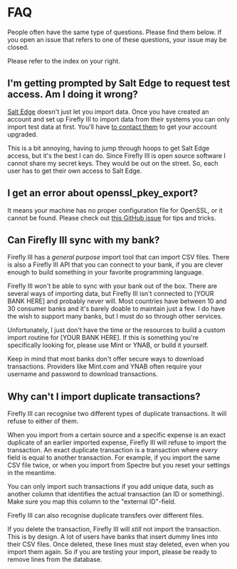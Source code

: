 # FAQ

People often have the same type of questions. Please find them below. If you open an issue that refers to one of these questions, your issue may be closed.

Please refer to the index on your right.

## I'm getting prompted by Salt Edge to request test access. Am I doing it wrong?

[Salt Edge](https://www.saltedge.com) doesn't just let you import data. Once you have created an account and set up Firefly III to import data from their systems you can only import test data at first. You'll have [to contact them](https://www.saltedge.com/test_access) to get your account upgraded.

This is a bit annoying, having to jump through hoops to get Salt Edge access, but it's the best I can do. Since Firefly III is open source software I cannot share my secret keys. They would be out on the street. So, each user has to get their own access to Salt Edge.

## I get an error about openssl_pkey_export?

It means your machine has no proper configuration file for OpenSSL, or it cannot be found. Please check out [this GitHub issue](https://github.com/firefly-iii/firefly-iii/issues/1384) for tips and tricks.

## Can Firefly III sync with my bank?

Firefly III has a *general purpose* import tool that can import CSV files. There is also a Firefly III API that you can connect to your bank, if you are clever enough to build something in your favorite programming language. 

Firefly III won't be able to sync with your bank out of the box. There are several ways of importing data, but Firefly III isn't connected to [YOUR BANK HERE] and probably never will. Most countries have between 10 and 30 consumer banks and it's barely doable to maintain just a few. I do have the wish to support many banks, but I must do so through other services. 

Unfortunately, I just don't have the time or the resources to build a custom import routine for [YOUR BANK HERE]. If this is something you're specifically looking for, please use Mint or YNAB, or build it yourself.

Keep in mind that most banks don't offer secure ways to download transactions. Providers like Mint.com and YNAB often require your username and password to download transactions.

## Why can't I import duplicate transactions?

Firefly III can recognise two different types of duplicate transactions. It will refuse to either of them.

When you import from a certain source and a specific expense is an exact duplicate of an earlier imported expense, Firefly III will refuse to import the transaction. An exact duplicate transaction is a transaction where *every* field is equal to another transaction. For example, if you import the same CSV file twice, or when you import from Spectre but you reset your settings in the meantime. 

You can only import such transactions if you add unique data, such as another column that identifies the actual transaction (an ID or something). Make sure you map this column to the "external ID"-field.

Firefly III can also recognise duplicate transfers over different files.

If you delete the transaction, Firefly III will *still* not import the transaction. This is by design. A lot of users have banks that insert dummy lines into their CSV files. Once deleted, these lines must stay deleted, even when you import them again. So if you are testing your import, please be ready to remove lines from the database.
